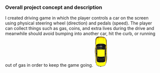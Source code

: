 ### Overall project concept and description
I created driving game in which the player controls a car on the screen using physical steering wheel (direction) and pedals (speed). The player can collect things such as gas, coins, and extra lives during the drive and meanwhile should avoid bumping into another car, hit the curb, or running out of gas in order to keep the game going.
![](Final_Processing/data/car1.png)
